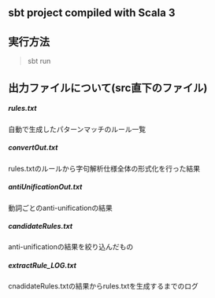 ## sbt project compiled with Scala 3
## 実行方法
> sbt run

## 出力ファイルについて(src直下のファイル)
<h5>rules.txt</h5>
自動で生成したパターンマッチのルール一覧

<h5>convertOut.txt</h5>
rules.txtのルールから字句解析仕様全体の形式化を行った結果

<h5>antiUnificationOut.txt</h5>
動詞ごとのanti-unificationの結果

<h5>candidateRules.txt</h5>
anti-unificationの結果を絞り込んだもの






<h5>extractRule_LOG.txt</h5>
cnadidateRules.txtの結果からrules.txtを生成するまでのログ

